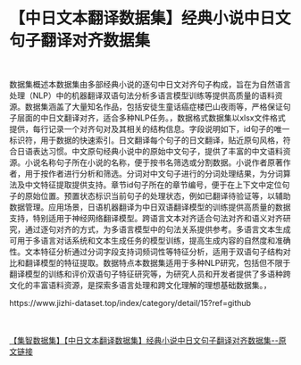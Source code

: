<h1>【中日文本翻译数据集】经典小说中日文句子翻译对齐数据集</h1><br /><p>数据集概述本数据集由多部经典小说的逐句中日文对齐句子构成，旨在为自然语言处理（NLP）中的机器翻译双语句法分析多语言模型训练等提供高质量的语料资源。数据集涵盖了大量知名作品，包括安徒生童话癌症楼巴山夜雨等，严格保证句子层面的中日文翻译对齐，适合多种NLP任务。，数据格式数据集以xlsx文件格式提供，每行记录一个对齐句对及其相关的结构信息。字段说明如下，id句子的唯一标识符，用于数据的快速索引。日文翻译每个句子的日文翻译，贴近原句风格，符合日语表达习惯。中文原句经典小说中的原始中文句子，提供了丰富的中文语料资源。小说名称句子所在小说的名称，便于按书名筛选或分割数据。小说作者原著作者，用于按作者进行分析和筛选。分词对中文句子进行的分词处理结果，为分词算法及中文特征提取提供支持。章节id句子所在的章节编号，便于在上下文中定位句子的原始位置。预置状态标识当前句子的处理状态，例如已翻译待验证等，以辅助数据管理。应用场景，日语机器翻译为中日双语翻译模型的训练提供高质量的数据支持，特别适用于神经网络翻译模型。跨语言文本对齐适合句法对齐和语义对齐研究，通过逐句对齐的方式，为多语言模型中的句法关系提供参考。多语言文本生成可用于多语言对话系统和文本生成任务的模型训练，提高生成内容的自然度和准确性。文本特征分析通过分词字段支持词频词性等特征分析，适用于双语句子结构对比和翻译模型的特征提取。数据特点本数据集适用于多种NLP研究，包括但不限于翻译模型的训练和评价双语句子特征研究等，为研究人员和开发者提供了多语种跨文化的丰富语料资源，是探索多语言处理和跨文化理解的理想基础数据集。，</p><p>https://www.jizhi-dataset.top/index/category/detail/15?ref=github</p><br /><br /><a href="https://www.jizhi-dataset.top/index/category/detail/15?ref=github" target="_blank">【集智数据集】【中日文本翻译数据集】经典小说中日文句子翻译对齐数据集--原文链接</a>